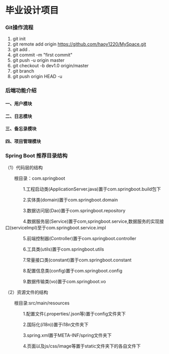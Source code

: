 # 毕业设计项目

### Git操作流程

1. git init
2. git remote add origin https://github.com/haoy1220/MySpace.git
3. git add .
4. git commit -m "first commit"
5. git push -u origin master
6. git checkout -b dev1.0 origin/master
7. git branch
8. git push origin HEAD -u

### 后端功能介绍

#### 一、用户模块


#### 二、日志模块


#### 三、备忘录模块


#### 四、项目管理模块



### Spring Boot 推荐目录结构

（1）代码层的结构

　　根目录：com.springboot

　　　　1.工程启动类(ApplicationServer.java)置于com.springboot.build包下

　　　　2.实体类(domain)置于com.springboot.domain

　　　　3.数据访问层(Dao)置于com.springboot.repository

　　　　4.数据服务层(Service)置于com,springboot.service,数据服务的实现接口(serviceImpl)至于com.springboot.service.impl

　　　　5.前端控制器(Controller)置于com.springboot.controller

　　　　6.工具类(utils)置于com.springboot.utils

　　　　7.常量接口类(constant)置于com.springboot.constant

　　　　8.配置信息类(config)置于com.springboot.config

　　　　9.数据传输类(vo)置于com.springboot.vo

（2）资源文件的结构

　　根目录:src/main/resources

　　　　1.配置文件(.properties/.json等)置于config文件夹下

　　　　2.国际化(i18n))置于i18n文件夹下

　　　　3.spring.xml置于META-INF/spring文件夹下

　　　　4.页面以及js/css/image等置于static文件夹下的各自文件下
